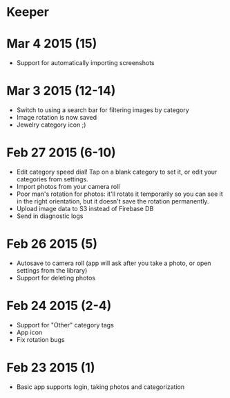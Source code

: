 # Keeper

# Mar 4 2015 (15)

- Support for automatically importing screenshots

# Mar 3 2015 (12-14)

- Switch to using a search bar for filtering images by category
- Image rotation is now saved
- Jewelry category icon ;)

# Feb 27 2015 (6-10)

- Edit category speed dial! Tap on a blank category to set it, or edit your categories from settings.
- Import photos from your camera roll
- Poor man's rotation for photos: it'll rotate it temporarily so you can see it in the right orientation, but it doesn't save the rotation permanently.
- Upload image data to S3 instead of Firebase DB
- Send in diagnostic logs

# Feb 26 2015 (5)

- Autosave to camera roll (app will ask after you take a photo, or open settings from the library)
- Support for deleting photos

# Feb 24 2015 (2-4)

- Support for "Other" category tags
- App icon
- Fix rotation bugs

# Feb 23 2015 (1)

- Basic app supports login, taking photos and categorization